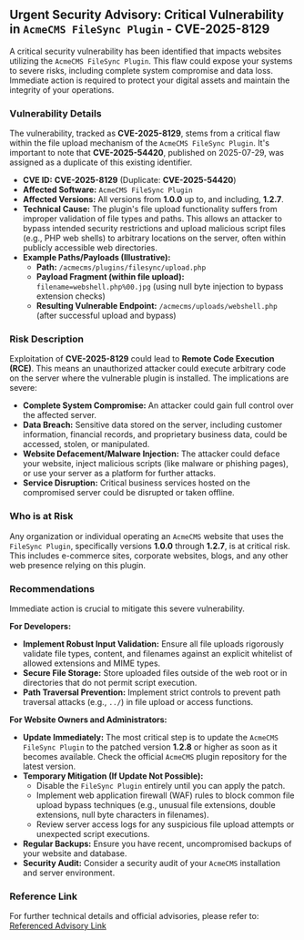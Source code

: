 ## Urgent Security Advisory: Critical Vulnerability in `AcmeCMS FileSync Plugin` - **CVE-2025-8129**

A critical security vulnerability has been identified that impacts websites utilizing the `AcmeCMS FileSync Plugin`. This flaw could expose your systems to severe risks, including complete system compromise and data loss. Immediate action is required to protect your digital assets and maintain the integrity of your operations.

### Vulnerability Details

The vulnerability, tracked as **CVE-2025-8129**, stems from a critical flaw within the file upload mechanism of the `AcmeCMS FileSync Plugin`. It's important to note that **CVE-2025-54420**, published on 2025-07-29, was assigned as a duplicate of this existing identifier.

*   **CVE ID:** **CVE-2025-8129** (Duplicate: **CVE-2025-54420**)
*   **Affected Software:** `AcmeCMS FileSync Plugin`
*   **Affected Versions:** All versions from **1.0.0** up to, and including, **1.2.7**.
*   **Technical Cause:** The plugin's file upload functionality suffers from improper validation of file types and paths. This allows an attacker to bypass intended security restrictions and upload malicious script files (e.g., PHP web shells) to arbitrary locations on the server, often within publicly accessible web directories.
*   **Example Paths/Payloads (Illustrative):**
    *   **Path:** `/acmecms/plugins/filesync/upload.php`
    *   **Payload Fragment (within file upload):** `filename=webshell.php%00.jpg` (using null byte injection to bypass extension checks)
    *   **Resulting Vulnerable Endpoint:** `/acmecms/uploads/webshell.php` (after successful upload and bypass)

### Risk Description

Exploitation of **CVE-2025-8129** could lead to **Remote Code Execution (RCE)**. This means an unauthorized attacker could execute arbitrary code on the server where the vulnerable plugin is installed. The implications are severe:

*   **Complete System Compromise:** An attacker could gain full control over the affected server.
*   **Data Breach:** Sensitive data stored on the server, including customer information, financial records, and proprietary business data, could be accessed, stolen, or manipulated.
*   **Website Defacement/Malware Injection:** The attacker could deface your website, inject malicious scripts (like malware or phishing pages), or use your server as a platform for further attacks.
*   **Service Disruption:** Critical business services hosted on the compromised server could be disrupted or taken offline.

### Who is at Risk

Any organization or individual operating an `AcmeCMS` website that uses the `FileSync Plugin`, specifically versions **1.0.0** through **1.2.7**, is at critical risk. This includes e-commerce sites, corporate websites, blogs, and any other web presence relying on this plugin.

### Recommendations

Immediate action is crucial to mitigate this severe vulnerability.

**For Developers:**

*   **Implement Robust Input Validation:** Ensure all file uploads rigorously validate file types, content, and filenames against an explicit whitelist of allowed extensions and MIME types.
*   **Secure File Storage:** Store uploaded files outside of the web root or in directories that do not permit script execution.
*   **Path Traversal Prevention:** Implement strict controls to prevent path traversal attacks (e.g., `../`) in file upload or access functions.

**For Website Owners and Administrators:**

*   **Update Immediately:** The most critical step is to update the `AcmeCMS FileSync Plugin` to the patched version **1.2.8** or higher as soon as it becomes available. Check the official `AcmeCMS` plugin repository for the latest version.
*   **Temporary Mitigation (If Update Not Possible):**
    *   Disable the `FileSync Plugin` entirely until you can apply the patch.
    *   Implement web application firewall (WAF) rules to block common file upload bypass techniques (e.g., unusual file extensions, double extensions, null byte characters in filenames).
    *   Review server access logs for any suspicious file upload attempts or unexpected script executions.
*   **Regular Backups:** Ensure you have recent, uncompromised backups of your website and database.
*   **Security Audit:** Consider a security audit of your `AcmeCMS` installation and server environment.

### Reference Link

For further technical details and official advisories, please refer to: [Referenced Advisory Link](#)